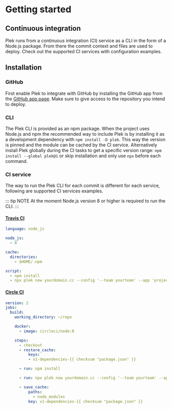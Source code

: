 # Getting started

## Continuous integration
Plek runs from a continuous integration (CI) service as a CLI in the form of a Node.js package. From there the commit context and files are used to deploy. Check out the supported CI services with configuration examples.

## Installation
### GitHub
First enable Plek to integrate with GitHub by installing the GitHub app from the [GitHub app page](https://github.com/apps/plek). Make sure to give access to the repository you intend to deploy.

### CLI
The Plek CLI is provided as an npm package. When the project uses Node.js and npm the recommended way to include Plek is by installing it as a development dependency with `npm install -D plek`. This way the version is pinned and the module can be cached by the CI service. Alternatively install Plek globally during the CI tasks to get a specific version range: `npm install --global plek@1` or skip installation and only use `npx` before each command.


### CI service
The way to run the Plek CLI for each commit is different for each service, following are supported CI services examples.

::: tip NOTE
At the moment Node.js version 8 or higher is required to run the CLI.
:::

#### [Travis CI](https://travis-ci.com/)
```yaml
language: node_js

node_js:
  - 8

cache:
  directories:
    - $HOME/.npm

script:
  - npm install
  - npx plek now yourdomain.cc --config '--team yourteam' --app 'project-name'
```

#### [Circle CI](https://circleci.com/)
```yaml
version: 2
jobs:
  build:
    working_directory: ~/repo

    docker:
      - image: circleci/node:8

    steps:
      - checkout
      - restore_cache:
          keys:
          - v1-dependencies-{{ checksum "package.json" }}

      - run: npm install

      - run: npx plek now yourdomain.cc --config '--team yourteam' --app 'project-name'

      - save_cache:
          paths:
            - node_modules
          key: v1-dependencies-{{ checksum "package.json" }}
```
